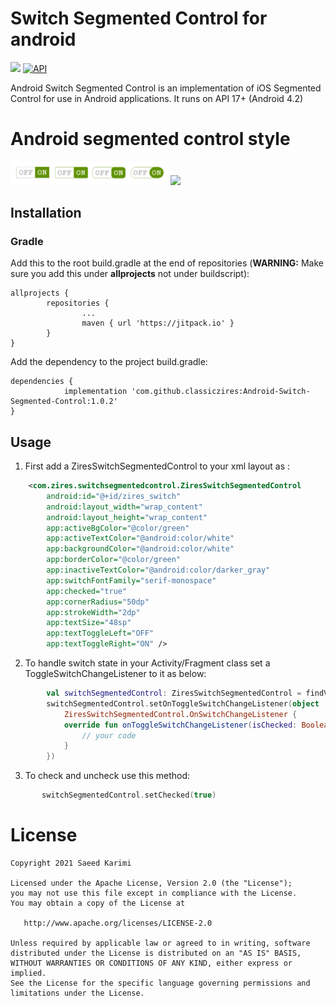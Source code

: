 

# Switch Segmented Control for android
[![](https://jitpack.io/v/classiczires/Android-Switch-Segmented-Control.svg)](https://jitpack.io/#classiczires/Android-Switch-Segmented-Control)
[![API](https://img.shields.io/badge/API-17%2B-brightgreen.svg?style=flat)](https://android-arsenal.com/api?level=17)

Android Switch Segmented Control is an implementation of iOS Segmented Control for use in Android applications. It runs on API 17+ (Android 4.2)
# Android segmented control style
<img src="ZiresSwitchSegmentedControl.png" width="50%">
<img src="androidswitchsegmentedcontrol.gif" width="32%" >



## Installation

### Gradle
Add this to the root build.gradle at the end of repositories (**WARNING:** Make sure you add this under **allprojects** not under buildscript):
```Gradle
allprojects {
        repositories {
                ...
                maven { url 'https://jitpack.io' }
        }
}
```

Add the dependency to the project build.gradle:
```Gradle
dependencies {
	        implementation 'com.github.classiczires:Android-Switch-Segmented-Control:1.0.2'
}
```

## Usage

  1. First add a ZiresSwitchSegmentedControl to your xml layout as :
```xml
    <com.zires.switchsegmentedcontrol.ZiresSwitchSegmentedControl
        android:id="@+id/zires_switch"
        android:layout_width="wrap_content"
        android:layout_height="wrap_content"
        app:activeBgColor="@color/green"
        app:activeTextColor="@android:color/white"
        app:backgroundColor="@android:color/white"
        app:borderColor="@color/green"
        app:inactiveTextColor="@android:color/darker_gray"
        app:switchFontFamily="serif-monospace"
        app:checked="true"
        app:cornerRadius="50dp"
        app:strokeWidth="2dp"
        app:textSize="48sp"
        app:textToggleLeft="OFF"
        app:textToggleRight="ON" />
```
        
  2. To handle switch state in your Activity/Fragment class set a ToggleSwitchChangeListener to it as below:
```kotlin
        val switchSegmentedControl: ZiresSwitchSegmentedControl = findViewById(R.id.zires_switch)
        switchSegmentedControl.setOnToggleSwitchChangeListener(object : 
            ZiresSwitchSegmentedControl.OnSwitchChangeListener {
            override fun onToggleSwitchChangeListener(isChecked: Boolean) {
                // your code
            }
        })
 ```
 
 3. To check and uncheck use this method:
 ```kotlin
        switchSegmentedControl.setChecked(true)
 ```
# License
    Copyright 2021 Saeed Karimi

    Licensed under the Apache License, Version 2.0 (the "License");
    you may not use this file except in compliance with the License.
    You may obtain a copy of the License at

       http://www.apache.org/licenses/LICENSE-2.0

    Unless required by applicable law or agreed to in writing, software
    distributed under the License is distributed on an "AS IS" BASIS,
    WITHOUT WARRANTIES OR CONDITIONS OF ANY KIND, either express or implied.
    See the License for the specific language governing permissions and
    limitations under the License.

